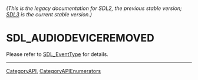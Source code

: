 ###### (This is the legacy documentation for SDL2, the previous stable version; [SDL3](https://wiki.libsdl.org/SDL3/) is the current stable version.)
# SDL_AUDIODEVICEREMOVED

Please refer to [SDL_EventType](SDL_EventType) for details.

----
[CategoryAPI](CategoryAPI), [CategoryAPIEnumerators](CategoryAPIEnumerators)

